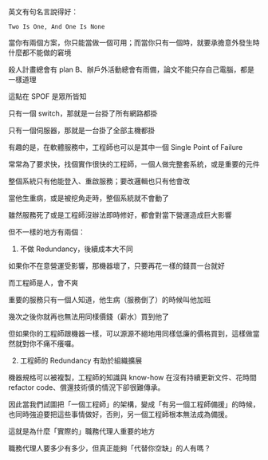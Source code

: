 英文有句名言說得好：

    Two Is One, And One Is None

當你有兩個方案，你只能當做一個可用；而當你只有一個時，就要承擔意外發生時什麼都不能做的窘境

殺人計畫總會有 plan B、辦戶外活動總會有雨備，論文不能只存自己電腦，都是一樣道理


這點在 SPOF 是眾所皆知

只有一個 switch，那就是一台掛了所有網路都掛

只有一個伺服器，那就是一台掛了全部主機都掛

有趣的是，在軟體服務中，工程師也可以是其中一個 Single Point of Failure

常常為了要求快，找個實作很快的工程師，一個人做完整套系統，或是重要的元件

整個系統只有他能登入、重啟服務；要改邏輯也只有他會改

當他生重病，或是被挖角走時，整個系統就不會動了



雖然服務死了或是工程師沒辦法即時修好，都會對當下營運造成巨大影響

但不一樣的地方有兩個：

1. 不做 Redundancy，後續成本大不同

如果你不在意營運受影響，那機器壞了，只要再花一樣的錢買一台就好

而工程師是人，會不爽

重要的服務只有一個人知道，他生病（服務倒了）的時候叫他加班

幾次之後你就再也無法用同樣價錢（薪水）買到他了

但如果你的工程師跟機器一樣，可以源源不絕地用同樣低廉的價格買到，這樣做當然就對你不痛不癢囉。

2. 工程師的 Redundancy 有助於組織擴展

機器規格可以被複製，工程師的知識與 know-how 在沒有持續更新文件、花時間 refactor code、償還技術債的情況下卻很難傳承。

因此當我們試圖把「一個工程師」的架構，變成「有另一個工程師備援」的時候，也同時強迫要把這些事情做好，否則，另一個工程師根本無法成為備援。

這就是為什麼「實際的」職務代理人重要的地方

職務代理人要多少有多少，但真正能夠「代替你空缺」的人有嗎？